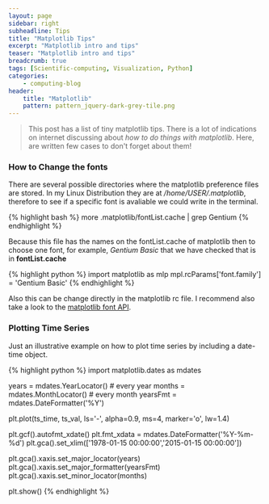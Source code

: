```yaml
---
layout: page
sidebar: right
subheadline: Tips
title: "Matplotlib Tips"
excerpt: "Matplotlib intro and tips"
teaser: "Matplotlib intro and tips"
breadcrumb: true
tags: [Scientific-computing, Visualization, Python]
categories:
    - computing-blog
header:
    title: "Matplotlib"
    pattern: pattern_jquery-dark-grey-tile.png
---
```




> This post has a list of tiny matplotlib tips. There is a lot of indications on internet discussing about *how to do things with matplotlib*. Here, are written few cases to don't forget about them!

### How to Change the fonts

There are several possible directories where the matplotlib preference files are stored. In my Linux Distribution they are at */home/USER/.matplotlib*, therefore to see if a specific font is avaliable we could write in the terminal.

{% highlight bash %}
more .matplotlib/fontList.cache | grep Gentium
{% endhighlight %}

Because this file has the names on the fontList.cache of matplotlib then to choose one font, for example, *Gentium Basic* that we have checked that is in **fontList.cache**

{% highlight python %}
import matplotlib as mlp
mpl.rcParams['font.family'] = 'Gentium Basic'
{% endhighlight %}

Also this can be change directly in the matplotlib rc file. I recommend also take a look to the [matplotlib font API](http://matplotlib.org/api/font_manager_api.html).

### Plotting Time Series

Just an illustrative example on how to plot time series by including a date-time object.

{% highlight python %}
import matplotlib.dates as mdates

years = mdates.YearLocator()          # every year
months = mdates.MonthLocator()        # every month
yearsFmt = mdates.DateFormatter('%Y')

plt.plot(ts_time, ts_val, ls='-', alpha=0.9, ms=4,
        marker='o', lw=1.4)
                     
plt.gcf().autofmt_xdate()
plt.fmt_xdata = mdates.DateFormatter('%Y-%m-%d')
plt.gca().set_xlim(['1978-01-15 00:00:00','2015-01-15 00:00:00'])

plt.gca().xaxis.set_major_locator(years)
plt.gca().xaxis.set_major_formatter(yearsFmt)
plt.gca().xaxis.set_minor_locator(months)
    
plt.show()
{% endhighlight %}

